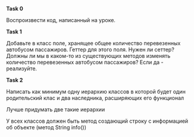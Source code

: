 **Task 0** 

Воспроизвести код, написанный на уроке.

**Task 1**

Добавьте в класс поле, хранящее общее количество перевезенных автобусом пассажиров.
Геттер для этого поля.
Нужен ли сеттер?
Должны ли мы в каком-то из существующих методов изменять количество перевезенных автобусом пассажиров? Если да - реализуйте.

**Task 2**

Написать как минимум одну иерархию классов в которой будет один родительский клас и два наследника, расширяющих его функционал

Лучше придумать две такие иерархии

У всех классов должен быть метод создающий строку с информацией об объекте
(метод String info())
















